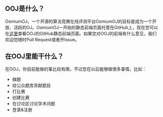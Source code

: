 ## OOJ是什么？
OsmiumOJ，一个开源的算法竞赛在线评测平台OsmiumOJ的目标是成为一个开放、活跃的OJ。OsmiumOJ一开始的静态前端页面托管在GitHub上，现在您可以在<a href="https://github.com/OsmiumOJ/OsmiumOJ.github.io" target="_blank">这里</a>查看OOJ的GitHub静态前端页面。如果您对OOJ的前端有什么意见，我们欢迎您随时Pull Request或者开Issue。
## 在OOJ里能干什么？
在OOJ，你目前能做的事比较有限，不过您在以后能够做很多事情，比如：
- 做题
- 给公众题库贡献题目
- 打比赛
- 创建比赛
- 在讨论区讨论学术问题
- 登录&注册